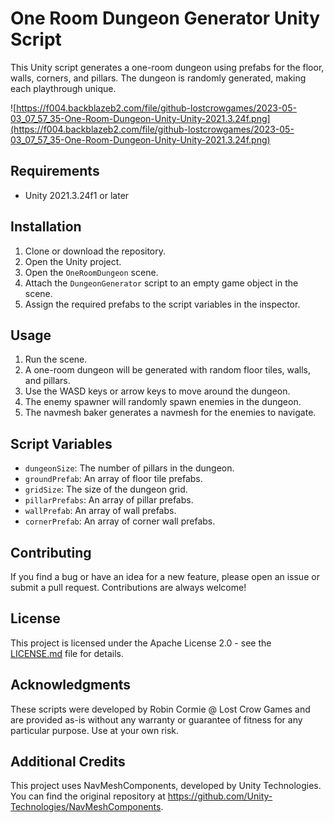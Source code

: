# One Room Dungeon Generator Unity Script

This Unity script generates a one-room dungeon using prefabs for the floor, walls, corners, and pillars. The dungeon is randomly generated, making each playthrough unique. 

![https://f004.backblazeb2.com/file/github-lostcrowgames/2023-05-03_07_57_35-One-Room-Dungeon-Unity-Unity-2021.3.24f.png](https://f004.backblazeb2.com/file/github-lostcrowgames/2023-05-03_07_57_35-One-Room-Dungeon-Unity-Unity-2021.3.24f.png)

## Requirements

- Unity 2021.3.24f1 or later

## Installation

1. Clone or download the repository.
2. Open the Unity project.
3. Open the `OneRoomDungeon` scene.
4. Attach the `DungeonGenerator` script to an empty game object in the scene.
5. Assign the required prefabs to the script variables in the inspector.

## Usage

1. Run the scene.
2. A one-room dungeon will be generated with random floor tiles, walls, and pillars.
3. Use the WASD keys or arrow keys to move around the dungeon.
4. The enemy spawner will randomly spawn enemies in the dungeon.
5. The navmesh baker generates a navmesh for the enemies to navigate.

## Script Variables

- `dungeonSize`: The number of pillars in the dungeon.
- `groundPrefab`: An array of floor tile prefabs.
- `gridSize`: The size of the dungeon grid.
- `pillarPrefabs`: An array of pillar prefabs.
- `wallPrefab`: An array of wall prefabs.
- `cornerPrefab`: An array of corner wall prefabs.

## Contributing

If you find a bug or have an idea for a new feature, please open an issue or submit a pull request. Contributions are always welcome!

## License

This project is licensed under the Apache License 2.0 - see the [LICENSE.md](LICENSE.md) file for details.

## Acknowledgments

These scripts were developed by Robin Cormie @ Lost Crow Games and are provided as-is without any warranty or guarantee of fitness for any particular purpose. Use at your own risk.

## Additional Credits
This project uses NavMeshComponents, developed by Unity Technologies. You can find the original repository at https://github.com/Unity-Technologies/NavMeshComponents.